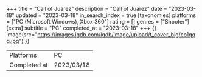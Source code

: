 +++
title = "Call of Juarez"
description = "Call of Juarez"
date = "2023-03-18"
updated = "2023-03-18"
in_search_index = true
[taxonomies]
platforms = ["PC (Microsoft Windows), Xbox 360"]
rating = []
genres = ["Shooter"]
[extra]
subtitle = "PC"
completed_at = "2023-03-18"
+++
{{ image(src="https://images.igdb.com/igdb/image/upload/t_cover_big/co1qqg.jpg") }}

|              |            |
| ------------ | ---------- |
| Platforms    | PC |
| Completed at | 2023/03/18 |

